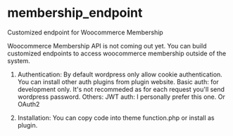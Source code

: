 # membership_endpoint
Customized endpoint for Woocommerce Membership

Woocommerce Membership API is not coming out yet. You can build customized endpoints to access woocommerce membership outside of the system.

1. Authentication:
   By default wordpress only allow cookie authentication. You can install other auth plugins from plugin website.
   Basic auth: for development only. It's not recommeded as for each request you'll send wordpress password.
   Others:
   JWT auth: I personally prefer this one.
   Or OAuth2 
   
2. Installation:
   You can copy code into theme function.php or install as plugin.

